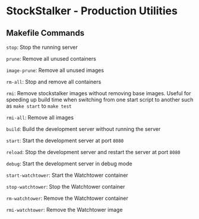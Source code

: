 # StockStalker - Production Utilities

## Makefile Commands

`stop`: Stop the running server

`prune`: Remove all unused containers

`image-prune`: Remove all unused images

`rm-all`: Stop and remove all containers

`rmi`: Remove stockstalker images without removing base images. Useful for speeding up build time when switching from one start script to another such as `make start` to `make test`

`rmi-all`: Remove all images

`build`: Build the development server without running the server

`start`: Start the development server at port `8080`

`reload`: Stop the development server and restart the server at port `8080`

`debug`: Start the development server in debug mode

`start-watchtower`: Start the Watchtower container

`stop-watchtower`: Stop the Watchtower container

`rm-watchtower`: Remove the Watchtower container

`rmi-watchtower`: Remove the Watchtower image
